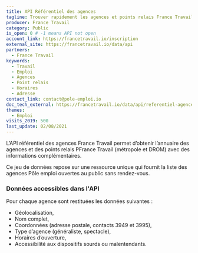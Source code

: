 ```yaml
---
title: API Référentiel des agences
tagline: Trouver rapidement les agences et points relais France Travail partout en France
producer: France Travail
category: Public
is_open: 0 # -1 means API not open
account_link: https://francetravail.io/inscription
external_site: https://francetravail.io/data/api
partners:
  - France Travail
keywords:
  - Travail
  - Emploi
  - Agences
  - Point relais
  - Horaires
  - Adresse
contact_link: contact@pole-emploi.io
doc_tech_external: https://francetravail.io/data/api/referentiel-agences
themes:
  - Emploi
visits_2019: 500
last_update: 02/08/2021
---
```


L’API référentiel des agences France Travail permet d’obtenir l’annuaire des agences et des points relais PFrance Travail (métropole et DROM) avec des informations complémentaires.

Ce jeu de données repose sur une ressource unique qui fournit la liste des agences Pôle emploi ouvertes au public sans rendez-vous.

### Données accessibles dans l'API

Pour chaque agence sont restituées les données suivantes :

- Géolocalisation,
- Nom complet,
- Coordonnées (adresse postale, contacts 3949 et 3995),
- Type d’agence (généraliste, spectacle),
- Horaires d’ouverture,
- Accessibilité aux dispositifs sourds ou malentendants.
